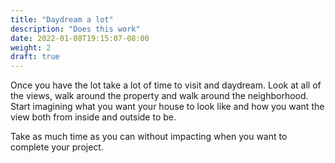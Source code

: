 ```yaml
---
title: "Daydream a lot"
description: "Does this work"
date: 2022-01-08T19:15:07-08:00
weight: 2
draft: true
---
```


Once you have the lot take a lot of time to visit and daydream.  Look at all of the views, walk around the property and walk around the neighborhood.  Start imagining what you want your house to look like and how you want the view both from inside and outside to be.  

Take as much time as you can without impacting when you want to complete your project.